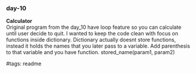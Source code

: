 ### day-10

**Calculator**  
Original program from the day_10 have loop feature so you can calculate
until user decide to quit. I wanted to keep the code clean with focus
on functions inside dictionary. Dictionary actually doesnt store functions,
instead it holds the names that you later pass to a variable.
Add parenthesis to that variable and you have function.
stored_name(param1, param2)

#tags: readme